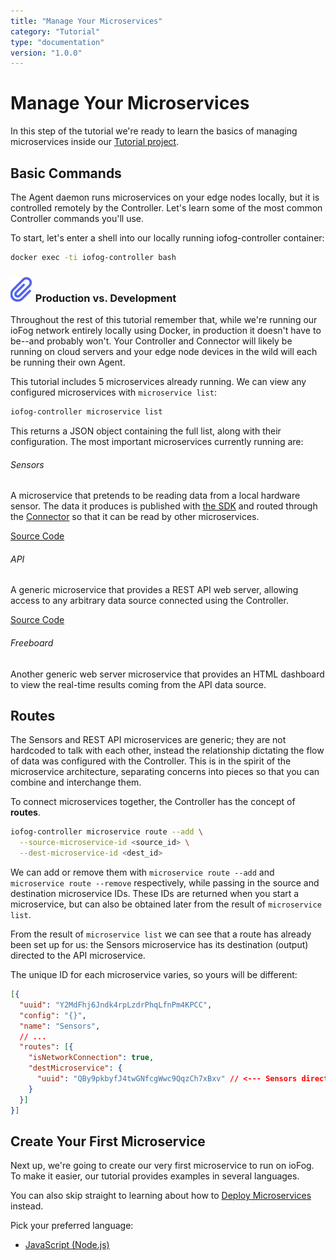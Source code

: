 ```yaml
---
title: "Manage Your Microservices"
category: "Tutorial"
type: "documentation"
version: "1.0.0"
---
```


# Manage Your Microservices
In this step of the tutorial we're ready to learn the basics of managing microservices inside our [Tutorial project](tutorial-introduction).

## Basic Commands
The Agent daemon runs microservices on your edge nodes locally, but it is controlled remotely by the Controller. Let's learn some of the most common Controller commands you'll use.

To start, let's enter a shell into our locally running iofog-controller container:

```sh
docker exec -ti iofog-controller bash
```

<aside class="notifications note">
  <h3><img src="/images/icos/ico-note.svg" alt=""> Production vs. Development</h3>
  <p>Throughout the rest of this tutorial remember that, while we're running our ioFog network entirely locally using Docker, in production it doesn't have to be--and probably won't. Your Controller and Connector will likely be running on cloud servers and your edge node devices in the wild will each be running their own Agent.</p>
</aside>

This tutorial includes 5 microservices already running. We can view any configured microservices with `microservice list`:

```sh
iofog-controller microservice list
```

This returns a JSON object containing the full list, along with their configuration. The most important microservices currently running are:

###### Sensors
A microservice that pretends to be reading data from a local hardware sensor. The data it produces is published with [the SDK](sdk) and routed through the [Connector](connector-overview) so that it can be read by other microservices.

[Source Code](https://github.com/ioFog/example-microservices/tree/master/sensors-data)

###### API
A generic microservice that provides a REST API web server, allowing access to any arbitrary data source connected using the Controller.

[Source Code](https://github.com/ioFog/example-microservices/tree/master/json-rest-api-cors-enabled)

###### Freeboard
Another generic web server microservice that provides an HTML dashboard to view the real-time results coming from the API data source.

## Routes
The Sensors and REST API microservices are generic; they are not hardcoded to talk with each other, instead the relationship dictating the flow of data was configured with the Controller. This is in the spirit of the microservice architecture, separating concerns into pieces so that you can combine and interchange them.

To connect microservices together, the Controller has the concept of **routes**.

```sh
iofog-controller microservice route --add \
  --source-microservice-id <source_id> \
  --dest-microservice-id <dest_id>
```

We can add or remove them with `microservice route --add` and `microservice route --remove` respectively, while passing in the source and destination microservice IDs. These IDs are returned when you start a microservice, but can also be obtained later from the result of `microservice list`.

From the result of `microservice list` we can see that a route has already been set up for us: the Sensors microservice has its destination (output) directed to the API microservice.

The unique ID for each microservice varies, so yours will be different:

```json
[{
  "uuid": "Y2MdFhj6Jndk4rpLzdrPhqLfnPm4KPCC",
  "config": "{}",
  "name": "Sensors",
  // ...
  "routes": [{
    "isNetworkConnection": true,
    "destMicroservice": {
      "uuid": "QBy9pkbyfJ4twGNfcgWwc9QqzCh7xBxv" // <--- Sensors directed to API
    }
  }]
}]
```

## Create Your First Microservice
Next up, we're going to create our very first microservice to run on ioFog. To make it easier, our tutorial provides examples in several languages.

You can also skip straight to learning about how to [Deploy Microservices](deploying-your-microservice) instead.

Pick your preferred language:

- [JavaScript (Node.js)](create-your-first-microservice-java-script)
